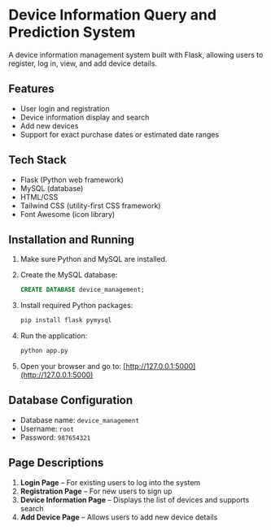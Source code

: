 # Device Information Query and Prediction System

A device information management system built with Flask, allowing users to register, log in, view, and add device details.

## Features

- User login and registration  
- Device information display and search  
- Add new devices  
- Support for exact purchase dates or estimated date ranges  

## Tech Stack

- Flask (Python web framework)  
- MySQL (database)  
- HTML/CSS  
- Tailwind CSS (utility-first CSS framework)  
- Font Awesome (icon library)  

## Installation and Running

1. Make sure Python and MySQL are installed.

2. Create the MySQL database:

    ```sql
    CREATE DATABASE device_management;
    ```

3. Install required Python packages:

    ```bash
    pip install flask pymysql
    ```

4. Run the application:

    ```bash
    python app.py
    ```

5. Open your browser and go to: [http://127.0.0.1:5000](http://127.0.0.1:5000)

## Database Configuration

- Database name: `device_management`  
- Username: `root`  
- Password: `987654321`  

## Page Descriptions

1. **Login Page** – For existing users to log into the system  
2. **Registration Page** – For new users to sign up  
3. **Device Information Page** – Displays the list of devices and supports search  
4. **Add Device Page** – Allows users to add new device details
